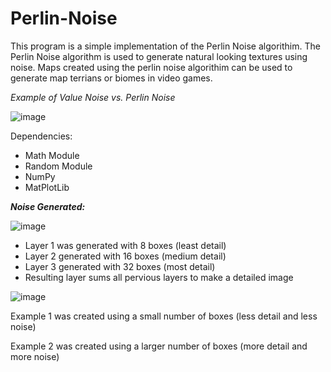 # Perlin-Noise

This program is a simple implementation of the Perlin Noise algorithim. The Perlin Noise algorithm is used to generate natural looking textures using noise. Maps created using the perlin noise algorithim can be used to generate map terrians or biomes in video games.

_Example of Value Noise vs. Perlin Noise_

![image](https://user-images.githubusercontent.com/85080576/147285124-85331080-9a53-4a0f-bb75-76a94dc62881.png)



Dependencies:
  - Math Module
  - Random Module
  - NumPy
  - MatPlotLib


_**Noise Generated:**_

![image](https://user-images.githubusercontent.com/85080576/147283377-c369e4a5-087d-4200-8dc5-4069851f29ce.png)

- Layer 1 was generated with 8 boxes (least detail)
- Layer 2 generated with 16 boxes (medium detail)
- Layer 3 generated with 32 boxes (most detail)
- Resulting layer sums all pervious layers to make a detailed image




![image](https://user-images.githubusercontent.com/85080576/147283513-83b94222-adfa-4e43-9499-dcdb39bf4bb1.png)

Example 1 was created using a small number of boxes (less detail and less noise)

Example 2 was created using a larger number of boxes (more detail and more noise)
